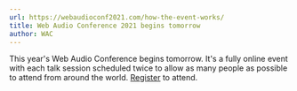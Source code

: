 ```yaml
---
url: https://webaudioconf2021.com/how-the-event-works/
title: Web Audio Conference 2021 begins tomorrow
author: WAC
---
```


This year's Web Audio Conference begins tomorrow. It's a fully online event with each talk session scheduled twice to allow as many people as possible to attend from around the world. [Register](https://webaudioconf2021.com/registration/) to attend.

